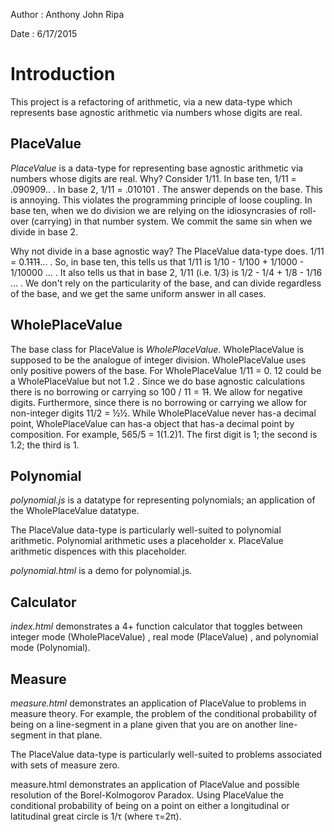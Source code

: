 Author : Anthony John Ripa

Date : 6/17/2015

Introduction
==========
This project is a refactoring of arithmetic, via a new data-type which represents base agnostic arithmetic via numbers whose digits are real.

PlaceValue
---------------
<i>PlaceValue</i> is a data-type for representing base agnostic arithmetic via numbers whose digits are real. Why? Consider 1/11. In base ten, 1/11 = .090909.. . In base 2, 1/11 = .010101 . The answer depends on the base. This is annoying. This violates the programming principle of loose coupling. In base ten, when we do division we are relying on the idiosyncrasies of roll-over (carrying) in that number system. We commit the same sin when we divide in base 2.

Why not divide in a base agnostic way? The PlaceValue data-type does. 1/11 = 0.1<s>1</s>1<s>1</s>... . So, in base ten, this tells us that 1/11 is 1/10 - 1/100 + 1/1000 - 1/10000 ... . It also tells us that in base 2, 1/11 (i.e. 1/3) is 1/2 - 1/4 + 1/8 - 1/16 ... . We don't rely on the particularity of the base, and can divide regardless of the base, and we get the same uniform answer in all cases.

WholePlaceValue
------------------------
The base class for PlaceValue is <i>WholePlaceValue</i>. WholePlaceValue is supposed to be the analogue of integer division. WholePlaceValue uses only positive powers of the base. For WholePlaceValue 1/11 = 0. 12 could be a WholePlaceValue but not 1.2 . Since we do base agnostic calculations there is no borrowing or carrying so 100 / 11 = 1<s>1</s>. We allow for negative digits. Furthermore, since there is no borrowing or carrying we allow for non-integer digits 11/2 = ½½. While WholePlaceValue never has-a decimal point, WholePlaceValue can has-a object that has-a decimal point by composition. For example, 565/5 = 1(1.2)1. The first digit is 1; the second is 1.2; the third is 1.

Polynomial
-------------
<i>polynomial.js</i> is a datatype for representing polynomials; an application of the WholePlaceValue datatype.

The PlaceValue data-type is particularly well-suited to polynomial arithmetic. Polynomial arithmetic uses a placeholder x. PlaceValue arithmetic dispences with this placeholder.

<i>polynomial.html</i> is a demo for polynomial.js.

Calculator
--------------
<i>index.html</i> demonstrates a 4+ function calculator that toggles between integer mode (WholePlaceValue) , real mode (PlaceValue) , and polynomial mode (Polynomial).

Measure
------------
<i>measure.html</i> demonstrates an application of PlaceValue to problems in measure theory. For example, the problem of the conditional probability of being on a line-segment in a plane given that you are on another line-segment in that plane.

The PlaceValue data-type is particularly well-suited to problems associated with sets of measure zero.

measure.html demonstrates an application of PlaceValue and possible resolution of the Borel-Kolmogorov Paradox.  Using PlaceValue the conditional probability of being on a point on either a longitudinal or latitudinal great circle is 1/τ (where τ=2π). 
